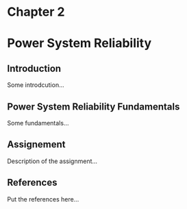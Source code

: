 # Chapter 2
# Power System Reliability

## Introduction
Some introdcution...

## Power System Reliability Fundamentals 
Some fundamentals...

## Assignement
Description of the assignment...

## References
Put the references here...